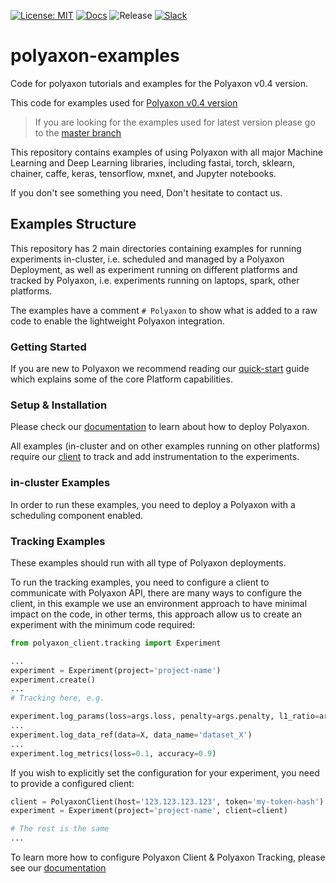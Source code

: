 [![License: MIT](https://img.shields.io/badge/License-MIT-green.svg)](LICENSE)
[![Docs](https://img.shields.io/badge/docs-0.4.4-brightgreen.svg?style=flat)](https://docs.polyaxon.com)
![Release](https://img.shields.io/badge/release-0.4.4-brightgreen.svg?longCache=true)
[![Slack](https://img.shields.io/badge/chat-on%20slack-aadada.svg?logo=slack&longCache=true)](https://join.slack.com/t/polyaxon/shared_invite/enQtMzQ0ODc2MDg1ODc0LWY2ZTdkMTNmZjBlZmRmNjQxYmYwMTBiMDZiMWJhODI2ZTk0MDU4Mjg5YzA5M2NhYzc5ZjhiMjczMDllYmQ2MDg)


# polyaxon-examples

Code for polyaxon tutorials and examples for the Polyaxon v0.4 version.

This code for examples used for [Polyaxon v0.4 version](https://v0-4.polyaxon.com/)

> If you are looking for the examples used for latest version please go to the [master branch](https://github.com/polyaxon/polyaxon-examples)

This repository contains examples of using Polyaxon with all major Machine Learning and Deep Learning libraries, 
including fastai, torch, sklearn, chainer, caffe, keras, tensorflow, mxnet, and Jupyter notebooks.

If you don't see something you need, Don't hesitate to contact us.

## Examples Structure

This repository has 2 main directories containing examples for running experiments in-cluster, i.e. scheduled and managed by a Polyaxon Deployment, 
as well as experiment running on different platforms and tracked by Polyaxon, i.e. experiments running on laptops, spark, other platforms.

The examples have a comment `# Polyaxon` to show what is added to a raw code to enable the lightweight Polyaxon integration.

### Getting Started

If you are new to Polyaxon we recommend reading our [quick-start](https://v0-4.polyaxon.com/concepts/quick-start/) guide which explains some of the core Platform capabilities.

### Setup & Installation

Please check our [documentation](https://v0-4.polyaxon.com) to learn about how to deploy Polyaxon.

All examples (in-cluster and on other examples running on other platforms) require our [client](https://github.com/polyaxon/polyaxon-client) to track and add instrumentation to the experiments.
 
### in-cluster Examples

In order to run these examples, you need to deploy a Polyaxon with a scheduling component enabled.

### Tracking Examples

These examples should run with all type of Polyaxon deployments.

To run the tracking examples, you need to configure a client to communicate with Polyaxon API, 
there are many ways to configure the client, in this example we use an environment approach to have minimal impact on the code, 
in other terms, this approach allow us to create an experiment with the minimum code required:

```python
from polyaxon_client.tracking import Experiment

...
experiment = Experiment(project='project-name')
experiment.create()
...
# Tracking here, e.g.

experiment.log_params(loss=args.loss, penalty=args.penalty, l1_ratio=args.l1_ratio, max_iter=args.max_iter, tol=args.tol)
...
experiment.log_data_ref(data=X, data_name='dataset_X')
...
experiment.log_metrics(loss=0.1, accuracy=0.9)
```

If you wish to explicitly set the configuration for your experiment, you need to provide a configured client:

```python
client = PolyaxonClient(host='123.123.123.123', token='my-token-hash')  # See other params, i.e. http_port, ws_port, ...
experiment = Experiment(project='project-name', client=client)

# The rest is the same
...
``` 

To learn more how to configure Polyaxon Client & Polyaxon Tracking, please see our [documentation](https://docs.polyaxon.com)
